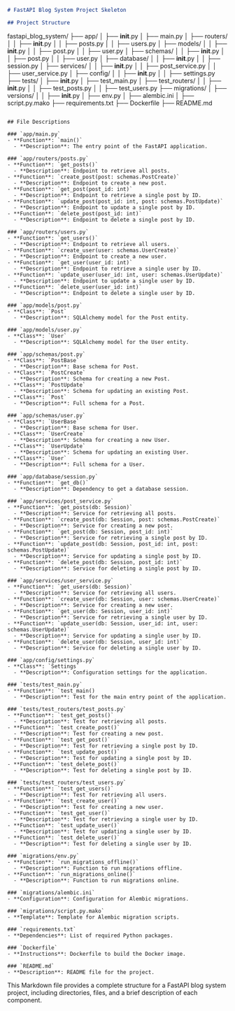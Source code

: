  ```markdown
# FastAPI Blog System Project Skeleton

## Project Structure

```
fastapi_blog_system/
├── app/
│   ├── __init__.py
│   ├── main.py
│   ├── routers/
│   │   ├── __init__.py
│   │   ├── posts.py
│   │   ├── users.py
│   ├── models/
│   │   ├── __init__.py
│   │   ├── post.py
│   │   ├── user.py
│   ├── schemas/
│   │   ├── __init__.py
│   │   ├── post.py
│   │   ├── user.py
│   ├── database/
│   │   ├── __init__.py
│   │   ├── session.py
│   ├── services/
│   │   ├── __init__.py
│   │   ├── post_service.py
│   │   ├── user_service.py
│   ├── config/
│   │   ├── __init__.py
│   │   ├── settings.py
├── tests/
│   ├── __init__.py
│   ├── test_main.py
│   ├── test_routers/
│   │   ├── __init__.py
│   │   ├── test_posts.py
│   │   ├── test_users.py
├── migrations/
│   ├── versions/
│   │   ├── __init__.py
│   ├── env.py
│   ├── alembic.ini
│   ├── script.py.mako
├── requirements.txt
├── Dockerfile
├── README.md
```

## File Descriptions

### `app/main.py`
- **Function**: `main()`
  - **Description**: The entry point of the FastAPI application.

### `app/routers/posts.py`
- **Function**: `get_posts()`
  - **Description**: Endpoint to retrieve all posts.
- **Function**: `create_post(post: schemas.PostCreate)`
  - **Description**: Endpoint to create a new post.
- **Function**: `get_post(post_id: int)`
  - **Description**: Endpoint to retrieve a single post by ID.
- **Function**: `update_post(post_id: int, post: schemas.PostUpdate)`
  - **Description**: Endpoint to update a single post by ID.
- **Function**: `delete_post(post_id: int)`
  - **Description**: Endpoint to delete a single post by ID.

### `app/routers/users.py`
- **Function**: `get_users()`
  - **Description**: Endpoint to retrieve all users.
- **Function**: `create_user(user: schemas.UserCreate)`
  - **Description**: Endpoint to create a new user.
- **Function**: `get_user(user_id: int)`
  - **Description**: Endpoint to retrieve a single user by ID.
- **Function**: `update_user(user_id: int, user: schemas.UserUpdate)`
  - **Description**: Endpoint to update a single user by ID.
- **Function**: `delete_user(user_id: int)`
  - **Description**: Endpoint to delete a single user by ID.

### `app/models/post.py`
- **Class**: `Post`
  - **Description**: SQLAlchemy model for the Post entity.

### `app/models/user.py`
- **Class**: `User`
  - **Description**: SQLAlchemy model for the User entity.

### `app/schemas/post.py`
- **Class**: `PostBase`
  - **Description**: Base schema for Post.
- **Class**: `PostCreate`
  - **Description**: Schema for creating a new Post.
- **Class**: `PostUpdate`
  - **Description**: Schema for updating an existing Post.
- **Class**: `Post`
  - **Description**: Full schema for a Post.

### `app/schemas/user.py`
- **Class**: `UserBase`
  - **Description**: Base schema for User.
- **Class**: `UserCreate`
  - **Description**: Schema for creating a new User.
- **Class**: `UserUpdate`
  - **Description**: Schema for updating an existing User.
- **Class**: `User`
  - **Description**: Full schema for a User.

### `app/database/session.py`
- **Function**: `get_db()`
  - **Description**: Dependency to get a database session.

### `app/services/post_service.py`
- **Function**: `get_posts(db: Session)`
  - **Description**: Service for retrieving all posts.
- **Function**: `create_post(db: Session, post: schemas.PostCreate)`
  - **Description**: Service for creating a new post.
- **Function**: `get_post(db: Session, post_id: int)`
  - **Description**: Service for retrieving a single post by ID.
- **Function**: `update_post(db: Session, post_id: int, post: schemas.PostUpdate)`
  - **Description**: Service for updating a single post by ID.
- **Function**: `delete_post(db: Session, post_id: int)`
  - **Description**: Service for deleting a single post by ID.

### `app/services/user_service.py`
- **Function**: `get_users(db: Session)`
  - **Description**: Service for retrieving all users.
- **Function**: `create_user(db: Session, user: schemas.UserCreate)`
  - **Description**: Service for creating a new user.
- **Function**: `get_user(db: Session, user_id: int)`
  - **Description**: Service for retrieving a single user by ID.
- **Function**: `update_user(db: Session, user_id: int, user: schemas.UserUpdate)`
  - **Description**: Service for updating a single user by ID.
- **Function**: `delete_user(db: Session, user_id: int)`
  - **Description**: Service for deleting a single user by ID.

### `app/config/settings.py`
- **Class**: `Settings`
  - **Description**: Configuration settings for the application.

### `tests/test_main.py`
- **Function**: `test_main()
  - **Description**: Test for the main entry point of the application.

### `tests/test_routers/test_posts.py`
- **Function**: `test_get_posts()`
  - **Description**: Test for retrieving all posts.
- **Function**: `test_create_post()`
  - **Description**: Test for creating a new post.
- **Function**: `test_get_post()`
  - **Description**: Test for retrieving a single post by ID.
- **Function**: `test_update_post()`
  - **Description**: Test for updating a single post by ID.
- **Function**: `test_delete_post()`
  - **Description**: Test for deleting a single post by ID.

### `tests/test_routers/test_users.py`
- **Function**: `test_get_users()`
  - **Description**: Test for retrieving all users.
- **Function**: `test_create_user()`
  - **Description**: Test for creating a new user.
- **Function**: `test_get_user()`
  - **Description**: Test for retrieving a single user by ID.
- **Function**: `test_update_user()`
  - **Description**: Test for updating a single user by ID.
- **Function**: `test_delete_user()`
  - **Description**: Test for deleting a single user by ID.

### `migrations/env.py`
- **Function**: `run_migrations_offline()`
  - **Description**: Function to run migrations offline.
- **Function**: `run_migrations_online()`
  - **Description**: Function to run migrations online.

### `migrations/alembic.ini`
- **Configuration**: Configuration for Alembic migrations.

### `migrations/script.py.mako`
- **Template**: Template for Alembic migration scripts.

### `requirements.txt`
- **Dependencies**: List of required Python packages.

### `Dockerfile`
- **Instructions**: Dockerfile to build the Docker image.

### `README.md`
- **Description**: README file for the project.
```

This Markdown file provides a complete structure for a FastAPI blog system project, including directories, files, and a brief description of each component.